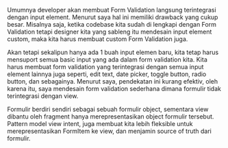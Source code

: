 Umumnya developer akan membuat Form Validation langsung terintegrasi dengan input element.
Menurut saya hal ini memiliki drawback yang cukup besar. 
Misalnya saja, ketika codebase kita sudah di lengkapi dengan Form Validation tetapi designer kita yang sableng itu mendesain input element custom, maka kita harus membuat custom Form Validation juga.

Akan tetapi sekalipun hanya ada 1 buah input elemen baru, kita tetap harus mensuport semua basic input yang ada dalam form validation kita.
Kita harus membuat form validation yang terintegrasi dengan semua input element lainnya juga seperti, edit text, date picker, toggle button, radio button, dan sebagainya.
Menurut saya, pendekatan ini kurang efektiv, oleh karena itu, saya mendesain form validation sederhana dimana formulir tidak terintegrasi dengan view.

Formulir berdiri sendiri sebagai sebuah formulir object, sementara view dibantu oleh fragment hanya merepresentasikan object formulir tersebut.
Pattern model view intent, juga membuat kita lebih fleksible untuk merepresentasikan FormItem ke view, dan menjamin source of truth dari formulir.
